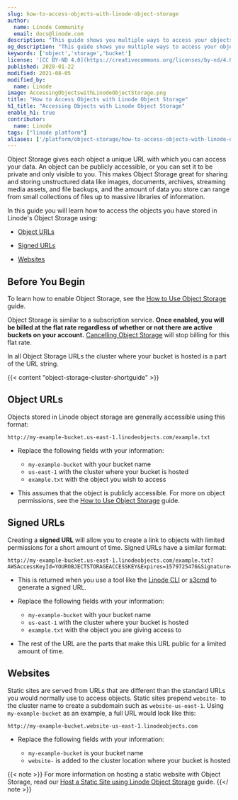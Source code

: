```yaml
---
slug: how-to-access-objects-with-linode-object-storage
author:
  name: Linode Community
  email: docs@linode.com
description: "This guide shows you multiple ways to access your objects stored in Linode's Object Storage."
og_description: "This guide shows you multiple ways to access your objects stored in Linode's Object Storage."
keywords: ['object','storage','bucket']
license: '[CC BY-ND 4.0](https://creativecommons.org/licenses/by-nd/4.0)'
published: 2020-01-22
modified: 2021-08-05
modified_by:
  name: Linode
image: AccessingObjectswithLinodeObjectStorage.png
title: "How to Access Objects with Linode Object Storage"
h1_title: "Accessing Objects with Linode Object Storage"
enable_h1: true
contributor:
  name: Linode
tags: ["linode platform"]
aliases: ['/platform/object-storage/how-to-access-objects-with-linode-object-storage/']
---
```


Object Storage gives each object a unique URL with which you can access your data. An object can be publicly accessible, or you can set it to be private and only visible to you. This makes Object Storage great for sharing and storing unstructured data like images, documents, archives, streaming media assets, and file backups, and the amount of data you store can range from small collections of files up to massive libraries of information.

In this guide you will learn how to access the objects you have stored in Linode's Object Storage using:

- [Object URLs](#object-urls)

- [Signed URLs](#signed-urls)

- [Websites](#websites)

## Before You Begin

To learn how to enable Object Storage, see the [How to Use Object Storage](/docs/platform/object-storage/how-to-use-object-storage/) guide.

Object Storage is similar to a subscription service. **Once enabled, you will be billed at the flat rate regardless of whether or not there are active buckets on your account.** [Cancelling Object Storage](/docs/platform/object-storage/how-to-use-object-storage/#cancel-object-storage) will stop billing for this flat rate.

In all Object Storage URLs the cluster where your bucket is hosted is a part of the URL string.

{{< content "object-storage-cluster-shortguide" >}}

## Object URLs

Objects stored in Linode object storage are generally accessible using this format:

    http://my-example-bucket.us-east-1.linodeobjects.com/example.txt

- Replace the following fields with your information:

  - `my-example-bucket` with your bucket name
  - `us-east-1` with the cluster where your bucket is hosted
  - `example.txt` with the object you wish to access

- This assumes that the object is publicly accessible. For more on object permissions, see the [How to Use Object Storage](/docs/platform/object-storage/how-to-use-object-storage/) guide.

## Signed URLs

Creating a **signed URL** will allow you to create a link to objects with limited permissions for a short amount of time. Signed URLs have a similar format:

    http://my-example-bucket.us-east-1.linodeobjects.com/example.txt?AWSAccessKeyId=YOUROBJECTSTORAGEACCESSKEY&Expires=1579725476&Signature=rAnDomKeySigNAtuRe

- This is returned when you use a tool like the [Linode CLI](/docs/platform/object-storage/how-to-use-object-storage/#create-a-signed-url-with-the-cli) or [s3cmd](/docs/platform/object-storage/how-to-use-object-storage/#create-a-signed-url-with-s3cmd) to generate a signed URL.

- Replace the following fields with your information:

  - `my-example-bucket` with your bucket name
  - `us-east-1` with the cluster where your bucket is hosted
  - `example.txt` with the object you are giving access to

- The rest of the URL are the parts that make this URL public for a limited amount of time.

## Websites

Static sites are served from URLs that are different than the standard URLs you would normally use to access objects. Static sites prepend `website-` to the cluster name to create a subdomain such as `website-us-east-1`. Using `my-example-bucket` as an example, a full URL would look like this:

    http://my-example-bucket.website-us-east-1.linodeobjects.com

- Replace the following fields with your information:

  - `my-example-bucket` is your bucket name
  - `website-` is added to the cluster location where your bucket is hosted

{{< note >}}
For more information on hosting a static website with Object Storage, read our [Host a Static Site using Linode Object Storage](/docs/platform/object-storage/host-static-site-object-storage/) guide.
{{</ note >}}

